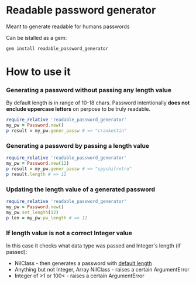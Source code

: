 # Readable password generator
Meant to generate readable for humans passwords

Can be istalled as a gem:
```
gem install readable_password_generator
```

# How to use it

### Generating a password without passing any length value 
By default length is in range of 10-18 chars.
Password intentionally **does not enclude uppercase letters** on perpose to be truly readable.

```ruby
require_relative 'readable_password_generator'
my_pw = Password.new()
p result = my_pw.gener_passw # => "crankestin"
```
### Generating a password by passing a length value

```ruby
require_relative 'readable_password_generator'
my_pw = Password.new(12)
p result = my_pw.gener_passw # => "spychifrotru"
p result.length # => 12
```

### Updating the length value of a generated password
```ruby
require_relative 'readable_password_generator'
my_pw = Password.new()
my_pw.set_length(12)
p len = my_pw.pw_length # => 12
```

### If length value is not a correct Integer value
In this case it checks what data type was passed and Integer's length (if passed):
* NilClass - then generates a password with [default length](https://github.com/adancedwin/readable_password_generator#generating-a-password-without-passing-any-value)
* Anything but not Integer, Array NilClass - raises a certain ArgumentError
* Integer of >1 or 100< - raises a certain ArgumentError

